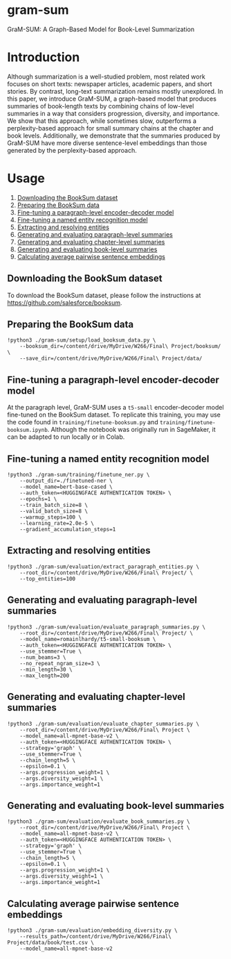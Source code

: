# gram-sum
GraM-SUM: A Graph-Based Model for Book-Level Summarization

# Introduction
Although summarization is a well-studied problem, most related work focuses on short texts: newspaper articles, academic papers, and short stories. By contrast, long-text summarization remains mostly unexplored. In this paper, we introduce GraM-SUM, a graph-based model that produces summaries of book-length texts by combining chains of low-level summaries in a way that considers progression, diversity, and importance. We show that this approach, while sometimes slow, outperforms a perplexity-based approach for small summary chains at the chapter and book levels. Additionally, we demonstrate that the summaries produced by GraM-SUM have more diverse sentence-level embeddings than those generated by the perplexity-based approach.

# Usage
1. [Downloading the BookSum dataset](#booksum)
2. [Preparing the BookSum data](#prepare-data)
2. [Fine-tuning a paragraph-level encoder-decoder model](#finetune-booksum)
3. [Fine-tuning a named entity recognition model](#finetune-ner)
4. [Extracting and resolving entities](#extract-entities)
5. [Generating and evaluating paragraph-level summaries](#evaluate-paragraph)
6. [Generating and evaluating chapter-level summaries](#evaluate-chapter)
7. [Generating and evaluating book-level summaries](#evaluate-book)
8. [Calculating average pairwise sentence embeddings](#pairwise-embeddings)

## Downloading the BookSum dataset<a name="booksum"></a>
To download the BookSum dataset, please follow the instructions at https://github.com/salesforce/booksum.

## Preparing the BookSum data<a name="prepare-data"></a>
```
!python3 ./gram-sum/setup/load_booksum_data.py \
    --booksum_dir=/content/drive/MyDrive/W266/Final\ Project/booksum/ \
    --save_dir=/content/drive/MyDrive/W266/Final\ Project/data/
```

## Fine-tuning a paragraph-level encoder-decoder model<a name="finetune-booksum"></a>
At the paragraph level, GraM-SUM uses a `t5-small` encoder-decoder model fine-tuned on the BookSum dataset. To replicate this training, you may use the code found in `training/finetune-booksum.py` and `training/finetune-booksum.ipynb`. Although the notebook was originally run in SageMaker, it can be adapted to run locally or in Colab.

## Fine-tuning a named entity recognition model<a name="finetune-ner"></a>
```
!python3 ./gram-sum/training/finetune_ner.py \
    --output_dir=./finetuned-ner \
    --model_name=bert-base-cased \
    --auth_token=<HUGGINGFACE AUTHENTICATION TOKEN> \
    --epochs=1 \
    --train_batch_size=8 \
    --valid_batch_size=8 \
    --warmup_steps=100 \
    --learning_rate=2.0e-5 \
    --gradient_accumulation_steps=1
```

## Extracting and resolving entities<a name="extract-entities"></a>
```
!python3 ./gram-sum/evaluation/extract_paragraph_entities.py \
    --root_dir=/content/drive/MyDrive/W266/Final\ Project/ \
    --top_entities=100
```

## Generating and evaluating paragraph-level summaries<a name="evaluate-paragraph"></a>
```
!python3 ./gram-sum/evaluation/evaluate_paragraph_summaries.py \
    --root_dir=/content/drive/MyDrive/W266/Final\ Project/ \
    --model_name=romainlhardy/t5-small-booksum \
    --auth_token=<HUGGINGFACE AUTHENTICATION TOKEN> \
    --use_stemmer=True \
    --num_beams=3 \
    --no_repeat_ngram_size=3 \
    --min_length=30 \
    --max_length=200
```

## Generating and evaluating chapter-level summaries<a name="evaluate-chapter"></a>
```
!python3 ./gram-sum/evaluation/evaluate_chapter_summaries.py \
    --root_dir=/content/drive/MyDrive/W266/Final\ Project \
    --model_name=all-mpnet-base-v2 \
    --auth_token=<HUGGINGFACE AUTHENTICATION TOKEN> \
    --strategy='graph' \
    --use_stemmer=True \
    --chain_length=5 \
    --epsilon=0.1 \
    --args.progression_weight=1 \
    --args.diversity_weight=1 \
    --args.importance_weight=1
```

## Generating and evaluating book-level summaries<a name="evaluate-book"></a>
```
!python3 ./gram-sum/evaluation/evaluate_book_summaries.py \
    --root_dir=/content/drive/MyDrive/W266/Final\ Project \
    --model_name=all-mpnet-base-v2 \
    --auth_token=<HUGGINGFACE AUTHENTICATION TOKEN> \
    --strategy='graph' \
    --use_stemmer=True \
    --chain_length=5 \
    --epsilon=0.1 \
    --args.progression_weight=1 \
    --args.diversity_weight=1 \
    --args.importance_weight=1
```

## Calculating average pairwise sentence embeddings<a name="pairwise-embeddings"></a>
```
!python3 ./gram-sum/evaluation/embedding_diversity.py \
    --results_path=/content/drive/MyDrive/W266/Final\ Project/data/book/test.csv \
    --model_name=all-mpnet-base-v2
```
